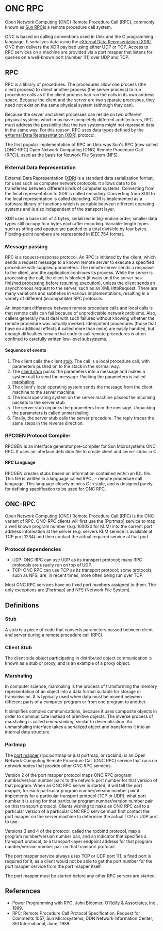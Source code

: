# ONC RPC

Open Network Computing (ONC) Remote Procedure Call (RPC), commonly known as [Sun RPC]is a remote procedure call system.

ONC is based on calling conventions used in Unix and the C programming language. It serializes data using the [eXternal Data Representation (XDR)](#External-Data-Representation). ONC then delivers the XDR payload using either UDP or TCP. Access to RPC services on a machine are provided via a port mapper that listens for queries on a well-known port (number 111) over UDP and TCP.

## RPC

RPC is a library of procedures. The procedures allow one process (the client process) to direct another process (the server process) to run procedure calls as if the client process had run the calls in its own address space. Because the client and the server are two separate processes, they need not exist on the same physical system (although they can).

Because the server and client processes can reside on two different physical systems which may have completely different architectures, RPC must address the possibility that the two systems might not represent data in the same way. For this reason, RPC uses data types defined by the [eXternal Data Representation (XDR)](#External-Data-Representation) protocol.

The first popular implementation of RPC on Unix was Sun's RPC (now called [ONC-RPC] Open Network Computing (ONC) Remote Procedure Call (RPC)), used as the basis for Network File System (NFS).

### External Data Representation 
External Data Representation ([XDR]) is a standard data serialization format, for uses such as computer network protocols. It allows data to be transferred between different kinds of computer systems. Converting from the local representation to XDR is called encoding. Converting from XDR to the local representation is called decoding. XDR is implemented as a software library of functions which is portable between different operating systems and is also independent of the transport layer.

XDR uses a base unit of 4 bytes, serialized in big-endian order; smaller data types still occupy four bytes each after encoding. Variable-length types such as string and opaque are padded to a total divisible by four bytes. Floating-point numbers are represented in IEEE 754 format.

### Message passing
RPC is a request–response protocol. An RPC is initiated by the client, which sends a request message to a known remote server to execute a specified procedure with supplied parameters. The remote server sends a response to the client, and the application continues its process. While the server is processing the call, the client is blocked (it waits until the server has finished processing before resuming execution), unless the client sends an asynchronous request to the server, such as an XMLHttpRequest. There are many variations and subtleties in various implementations, resulting in a variety of different (incompatible) RPC protocols.

An important difference between remote procedure calls and local calls is that remote calls can fail because of unpredictable network problems. Also, callers generally must deal with such failures without knowing whether the remote procedure was actually invoked. Idempotent procedures (those that have no additional effects if called more than once) are easily handled, but enough difficulties remain that code to call remote procedures is often confined to carefully written low-level subsystems.

#### Sequence of events
1. The client calls the client [stub](#stub). The call is a local procedure call, with parameters pushed on to the stack in the normal way.
2. The [client stub](#client-stub) packs the parameters into a message and makes a system call to send the message. Packing the parameters is called [marshaling](#marshaling).
3. The client's local operating system sends the message from the client machine to the server machine.
4. The local operating system on the server machine passes the incoming packets to the server stub.
5. The server stub unpacks the parameters from the message. Unpacking the parameters is called unmarshaling.
6. Finally, the server stub calls the server procedure. The reply traces the same steps in the reverse direction.

### RPCGEN Protocol Compiler
RPCGEN is an interface generator pre-compiler for Sun Microsystems ONC RPC. It uses an interface definition file to create client and server stubs in C.

#### RPC Language
RPCGEN creates stubs based on information contained within an IDL file. This file is written in a language called RPCL - remote procedure call language. This language closely mimics C in style, and is designed purely for defining specification to be used for ONC RPC.

## ONC-RPC
Open Network Computing (ONC) Remote Procedure Call (RPC) is the ONC variant of RPC. 
ONC-RPC clients will first use the [Portmap] service to map a well known program number (e.g. 100020 for KLM) into the current port address information at the server (e.g. servers KLM service is available at TCP port 1234) and then contact the actual required service at that port.

### Protocol dependencies
* UDP: ONC RPC can use UDP as its transport protocol; many RPC protocols are usually run on top of UDP.
* TCP: ONC RPC can use TCP as its transport protocol; some protocols, such as NFS, are, in recent times, more often being run over TCP.

Most ONC RPC services have no fixed port numbers assigned to them. The only exceptions are [Portmap] and NFS (Network File System).

## Definitions

### Stub
A stub is a piece of code that converts parameters passed between client and server during a remote procedure call (RPC).

### Client Stub
The client side object participating in distributed object communication is known as a stub or proxy, and is an example of a proxy object.

### Marshaling
In computer science, marshaling is the process of transforming the memory representation of an object into a data format suitable for storage or transmission. It is typically used when data must be moved between different parts of a computer program or from one program to another.

It simplifies complex communications, because it uses composite objects in order to communicate instead of primitive objects. The inverse process of marshaling is called _unmarshaling_, similar to deserialization. An unmarshaling interface takes a serialized object and transforms it into an internal data structure.

### Portmap
The [port mapper] (rpc.portmap or just portmap, or rpcbind) is an Open Network Computing Remote Procedure Call (ONC RPC) service that runs on network nodes that provide other ONC RPC services.

Version 2 of the port mapper protocol maps ONC RPC program number/version number pairs to the network port number for that version of that program. When an ONC RPC server is started, it will tell the port mapper, for each particular program number/version number pair it implements for a particular transport protocol (TCP or UDP), what port number it is using for that particular program number/version number pair on that transport protocol. Clients wishing to make an ONC RPC call to a particular version of a particular ONC RPC service must first contact the port mapper on the server machine to determine the actual TCP or UDP port to use.

Versions 3 and 4 of the protocol, called the rpcbind protocol, map a program number/version number pair, and an indicator that specifies a transport protocol, to a transport-layer endpoint address for that program number/version number pair on that transport protocol.

The port mapper service always uses TCP or UDP port 111; a fixed port is required for it, as a client would not be able to get the port number for the port mapper service from the port mapper itself.

The port mapper must be started before any other RPC servers are started.

## References

* Power Programming with RPC, John Bloomer, O’Reilly & Associates, Inc., 1999.
* RPC: Remote Procedure Call Protocol Specification, Request for Comments 1057, Sun Microsystems, DDN Network Information Center, SRI International, June, 1988.

[port mapper]: (https://en.wikipedia.org/wiki/Portmap)
[GB1.RemoteTea.Net]: https://github.com/galenbancroft/RemoteTea.Net
[Sun RPC]: https://en.wikipedia.org/wiki/Sun_RPC

[XDR]: https://www.rfc-editor.org/rfc/rfc4506#section-4.7